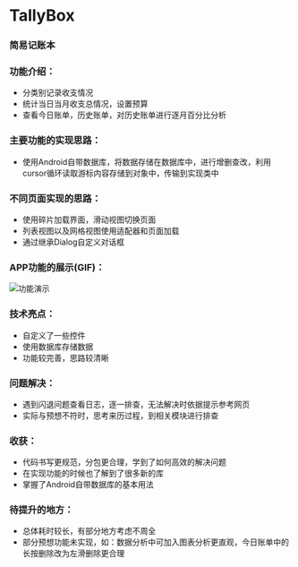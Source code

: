 # TallyBox 
### 简易记账本
### 功能介绍：
* 分类别记录收支情况
* 统计当日当月收支总情况，设置预算
* 查看今日账单，历史账单，对历史账单进行逐月百分比分析

### 主要功能的实现思路：
* 使用Android自带数据库，将数据存储在数据库中，进行增删查改，利用cursor循环读取游标内容存储到对象中，传输到实现类中

### 不同页面实现的思路：
* 使用碎片加载界面，滑动视图切换页面
* 列表视图以及网格视图使用适配器和页面加载
* 通过继承Dialog自定义对话框

### APP功能的展示(GIF)：
![功能演示](https://github.com/Eternitysy/ShowFunction)
### 技术亮点：
* 自定义了一些控件
* 使用数据库存储数据
* 功能较完善，思路较清晰

### 问题解决：
* 遇到闪退问题查看日志，逐一排查，无法解决时依据提示参考网页
* 实际与预想不符时，思考来历过程，到相关模块进行排查

### 收获：
* 代码书写更规范，分包更合理，学到了如何高效的解决问题
* 在实现功能的时候也了解到了很多新的库
* 掌握了Android自带数据库的基本用法

### 待提升的地方：
* 总体耗时较长，有部分地方考虑不周全
* 部分预想功能未实现，如：数据分析中可加入图表分析更直观，今日账单中的长按删除改为左滑删除更合理

